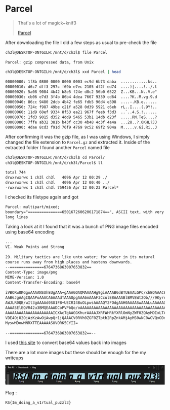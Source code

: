# Parcel

> That's a lot of magick~knif3
>
> [ Parcel](https://ctf.ritsec.club/files/d5a29cd660715d10b342a32a6c1506e2/Parcel?token=eyJ1c2VyX2lkIjo0NzksInRlYW1faWQiOjMwMywiZmlsZV9pZCI6MzF9.YHMwYg.3OGY8sLfSIJZK2Cgid2XXT3aMgo)

After downloading the file I did a few steps as usual to pre-check the file

```bash
ch3l@DESKTOP-ONTGILH:/mnt/d/ch3l$ file Parcel
```

```
Parcel: gzip compressed data, from Unix
```

```bash
ch3l@DESKTOP-ONTGILH:/mnt/d/ch3l$ xxd Parcel | head
```

```
00000000: 1f8b 0800 0000 0000 0003 ec9d 6b73 daba  ............ks..
00000010: d6c7 dff3 297c f69b e7ec 2105 df2f ed74  ....)|....!../.t
00000020: 5a08 9084 4b42 b8e5 f24e d8c2 56b0 6522  Z...KB...N..V.e"
00000030: cb06 e7d3 3f4b 86b4 4dea 7667 9339 cd64  ....?K..M.vg.9.d
00000040: 86cc 9480 2dcb 4b42 fe65 fdb5 96d4 e398  ....-.KB.e......
00000050: 724c f987 49be c21f a528 0d39 5921 c6eb  rL..I....(.9Y!..
00000060: 11d9 60ef 9334 8f53 ea21 967f feeb f3d3  ..`..4.S.!......
00000070: 1fd3 9015 d352 4dd9 5465 53b1 14db d23f  .....RM.TeS....?
00000080: 7ffe ab32 381b b43f cc30 4b48 4c3f 4a4a  ...28..?.0KHL?JJ
00000090: 4dae 8cd3 f91d 76f9 4769 9c52 69f2 904a  M.....v.Gi.Ri..J
```

After confirming it was the gzip file, as I was using Windows, I simply changed the file extension to `Parcel.gz` and extracted it. Inside of the extracted folder I found another `Parcel` named file

```bash
ch3l@DESKTOP-ONTGILH:/mnt/d/ch3l$ cd Parcel/
ch3l@DESKTOP-ONTGILH:/mnt/d/ch3l/Parcel$ ll
```

```
total 744
drwxrwxrwx 1 ch3l ch3l   4096 Apr 12 00:29 ./
drwxrwxrwx 1 ch3l ch3l   4096 Apr 12 00:40 ../
-rwxrwxrwx 1 ch3l ch3l 759456 Apr 12 00:23 Parcel*
```

I checked its filetype again and got

```
Parcel: multipart/mixed; boundary="===============6501672606206171874==", ASCII text, with very long lines
```

Taking a look at it I found that it was a bunch of PNG image files encoded using base64 encoding

```
...
VI. Weak Points and Strong

29. Military tactics are like unto water; for water in its natural course runs away from high places and hastens downwards.
--===============6764736863007653832==
Content-Type: image/png
MIME-Version: 1.0
Content-Transfer-Encoding: base64

iVBORw0KGgoAAAANSUhEUgAAA+gAAAGQAQMAAAAHg9giAAAABGdBTUEAALGPC/xhBQAAACBjSFJN
AAB6JgAAgIQAAPoAAACA6AAAdTAAAOpgAAA6mAAAF3CculE8AAAABlBMVEWt2Ob///9KyreRAAAA
AWJLR0QB/wIt3gAAAAd0SU1FB+UECRI4BuOLpwsAAAAQY2FOdgAAH0AAAASwAAALuAAAAADVYu1s
AAAASElEQVR42u3BMQEAAADCoPVPbQo/oAAAAAAAAAAAAAAAAAAAAAAAAAAAAAAAAAAAAAAAAAAA
AAAAAAAAAAAAAAAAAAAAAICXAcTgAAGGKhurAAAAJXRFWHRkYXRlOmNyZWF0ZQAyMDIxLTA0LTA5
VDE4OjU2OjAzKzAwOjAwpQr1jQAAACV0RVh0ZGF0ZTptb2RpZnkAMjAyMS0wNC0wOVQxODo1Njow
MyswMDowMNRXTTEAAAAASUVORK5CYII=

--===============6764736863007653832==--
```

I used [this site](https://base64.guru/converter/decode/image/png) to convert base64 values back into images

There are a lot more images but these should be enough for the my writeups

![image-20210412004852385](https://github.com/Ch3lLIST4/CTF-Writeups-2021/blob/main/RITSEC-CTF-2021/images/Parcel.png?raw=true)

Flag :

```
RS{Im_doing_a_v1rtual_puzzl3}
```


